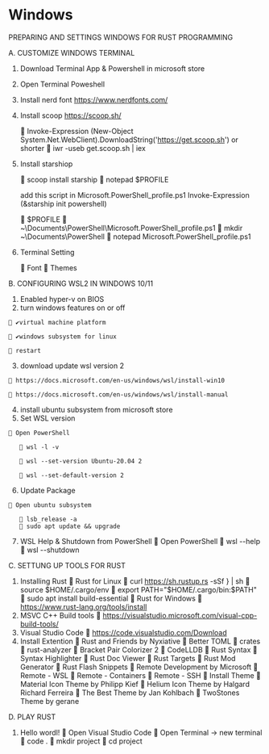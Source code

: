 # Windows
 
PREPARING AND SETTINGS WINDOWS FOR RUST PROGRAMMING

A. CUSTOMIZE WINDOWS TERMINAL
   1. Download Terminal App & Powershell in microsoft store
   2. Open Terminal Poweshell
   3. Install nerd font https://www.nerdfonts.com/
   4. Install scoop https://scoop.sh/
 
      👀 Invoke-Expression (New-Object System.Net.WebClient).DownloadString('https://get.scoop.sh')
      or shorter
      👀 iwr -useb get.scoop.sh | iex
 
   5. Install starshiop
 
      👀 scoop install starship
      👀 notepad $PROFILE
      
      add this script in Microsoft.PowerShell_profile.ps1
      Invoke-Expression (&starship init powershell)
      
      👀 $PROFILE
      👀 ~\Documents\PowerShell\Microsoft.PowerShell_profile.ps1
      👀 mkdir ~\Documents\PowerShell
      👀 notepad Microsoft.PowerShell_profile.ps1
  
   6. Terminal Setting
 
      🚀 Font
      🚀 Themes


B. CONFIGURING WSL2 IN WINDOWS 10/11
   1. Enabled hyper-v on BIOS
   2. turn windows features on or off

   	🚀 ✔virtual machine platform 

   	🚀 ✔windows subsystem for linux

   	🚀 restart
	
   3. download update wsl version 2

   	🚀 https://docs.microsoft.com/en-us/windows/wsl/install-win10

   	🚀 https://docs.microsoft.com/en-us/windows/wsl/install-manual
	
   4. install ubuntu subsystem from microsoft store
   5. Set WSL version
  
   	🚀 Open PowerShell
	
	   👀 wsl -l -v
	   
	   👀 wsl --set-version Ubuntu-20.04 2
	   
	   👀 wsl --set-default-version 2
	   
   6. Update Package

	🚀 Open ubuntu subsystem

	   👀 lsb_release -a
	   👀 sudo apt update && upgrade
   7. WSL Help & Shutdown from PowerShell
	🚀 Open PowerShell
	   👀 wsl --help
	   👀 wsl --shutdown

C. SETTUNG UP TOOLS FOR RUST
   1. Installing Rust
	🚀 Rust for Linux
	   👀 curl https://sh.rustup.rs -sSf } | sh
	   👀 source $HOME/.cargo/env
	   👀 export PATH="$HOME/.cargo/bin:$PATH"
	   👀 sudo apt install build-essential
  	🚀 Rust for Windows
	   👀 https://www.rust-lang.org/tools/install
   3. MSVC C++ Build tools
	🚀 https://visualstudio.microsoft.com/visual-cpp-build-tools/ 
   4. Visual Studio Code
	🚀 https://code.visualstudio.com/Download
   5. Install Extention
 	🚀 Rust and Friends by Nyxiative
	   👀 Better TOML
	   👀 crates
	   👀 rust-analyzer
	   👀 Bracket Pair Colorizer 2
	   👀 CodeLLDB
	   👀 Rust Syntax
	   👀 Syntax Highlighter
	   👀 Rust Doc Viewer
	   👀 Rust Targets
	   👀 Rust Mod Generator
	   👀 Rust Flash Snippets
	🚀 Remote Development by Microsoft
	   👀 Remote - WSL
	   👀 Remote - Containers
	   👀 Remote - SSH
    	🚀 Install Theme 
	   👀 Material Icon Theme by Philipp Kief
	   👀 Helium Icon Theme by Halgard Richard Ferreira
	   👀 The Best Theme by Jan Kohlbach
	   👀 TwoStones Theme by gerane

D. PLAY RUST
   1. Hello wordl!
	🚀 Open Visual Studio Code
	🚀 Open Terminal -> new terminal
	   👀 code .
	   👀 mkdir project
	   👀 cd project

